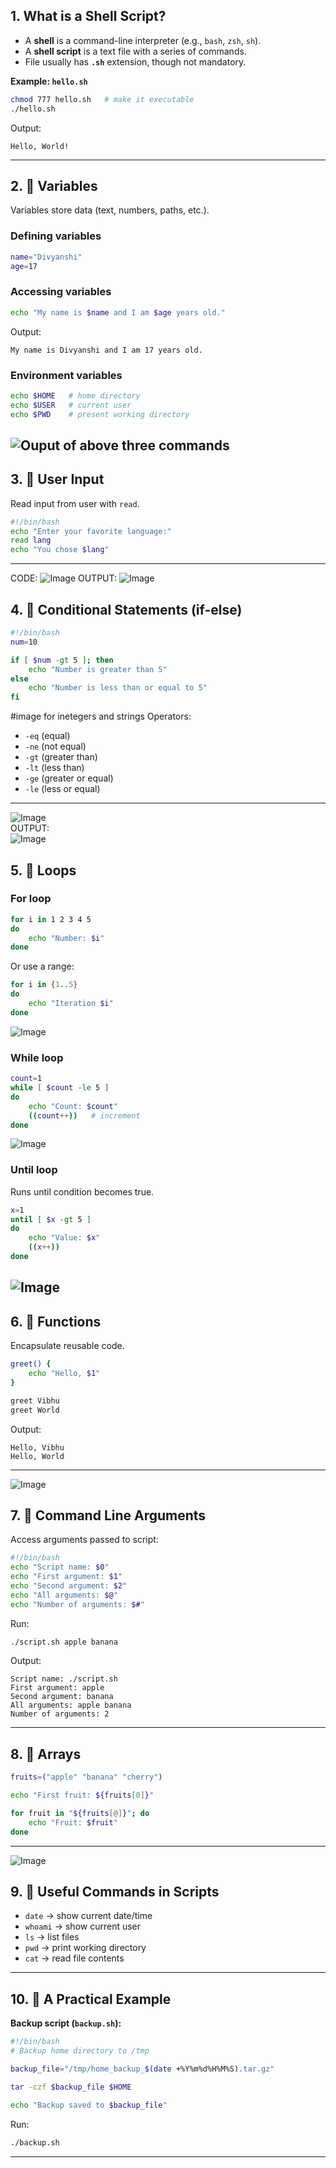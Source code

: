 



## 1.  What is a Shell Script?

* A **shell** is a command-line interpreter (e.g., `bash`, `zsh`, `sh`).
* A **shell script** is a text file with a series of commands.
* File usually has **`.sh`** extension, though not mandatory.

**Example: `hello.sh`**



```bash
chmod 777 hello.sh   # make it executable
./hello.sh
```

Output:

```
Hello, World!
```

---

## 2. 🔹 Variables

Variables store data (text, numbers, paths, etc.).

### Defining variables

```bash
name="Divyanshi"
age=17
```


### Accessing variables

```bash
echo "My name is $name and I am $age years old."
```

Output:

```
My name is Divyanshi and I am 17 years old.
```

### Environment variables

```bash
echo $HOME   # home directory
echo $USER   # current user
echo $PWD    # present working directory
```
![Ouput of above three commands](images/echo_code.png)
---

## 3. 🔹 User Input

Read input from user with `read`.

```bash
#!/bin/bash
echo "Enter your favorite language:"
read lang
echo "You chose $lang"
```

---
CODE:
![Image](images/echo_input.png)
OUTPUT:
![Image](images/user_input.png)

## 4. 🔹 Conditional Statements (if-else)

```bash
#!/bin/bash
num=10

if [ $num -gt 5 ]; then
    echo "Number is greater than 5"
else
    echo "Number is less than or equal to 5"
fi
```
#image for inetegers and strings
Operators:

* `-eq` (equal)
* `-ne` (not equal)
* `-gt` (greater than)
* `-lt` (less than)
* `-ge` (greater or equal)
* `-le` (less or equal)

---
![Image](images/if_else.png)  
OUTPUT:  
![Image](images/6lab.png)
## 5. 🔹 Loops

### For loop

```bash
for i in 1 2 3 4 5
do
    echo "Number: $i"
done
```

Or use a range:

```bash
for i in {1..5}
do
    echo "Iteration $i"
done
```
![Image](images/for_loop.png)
### While loop

```bash
count=1
while [ $count -le 5 ]
do
    echo "Count: $count"
    ((count++))   # increment
done
```
![Image](images/while_loop.png)
### Until loop

Runs until condition becomes true.

```bash
x=1
until [ $x -gt 5 ]
do
    echo "Value: $x"
    ((x++))
done
```
![Image](images/until_loop.png)
---

## 6. 🔹 Functions

Encapsulate reusable code.

```bash
greet() {
    echo "Hello, $1"
}

greet Vibhu
greet World
```

Output:

```
Hello, Vibhu
Hello, World
```

---
![Image](images/fucntion.png)
## 7. 🔹 Command Line Arguments

Access arguments passed to script:

```bash
#!/bin/bash
echo "Script name: $0"
echo "First argument: $1"
echo "Second argument: $2"
echo "All arguments: $@"
echo "Number of arguments: $#"
```

Run:

```bash
./script.sh apple banana
```

Output:

```
Script name: ./script.sh
First argument: apple
Second argument: banana
All arguments: apple banana
Number of arguments: 2
```

---

## 8. 🔹 Arrays

```bash
fruits=("apple" "banana" "cherry")

echo "First fruit: ${fruits[0]}"

for fruit in "${fruits[@]}"; do
    echo "Fruit: $fruit"
done
```

---
![Image](images/for_loop.png)
## 9. 🔹 Useful Commands in Scripts

* `date` → show current date/time
* `whoami` → show current user
* `ls` → list files
* `pwd` → print working directory
* `cat` → read file contents

---

## 10. 🔹 A Practical Example

**Backup script (`backup.sh`):**

```bash
#!/bin/bash
# Backup home directory to /tmp

backup_file="/tmp/home_backup_$(date +%Y%m%d%H%M%S).tar.gz"

tar -czf $backup_file $HOME

echo "Backup saved to $backup_file"
```

Run:

```bash
./backup.sh
```

---



